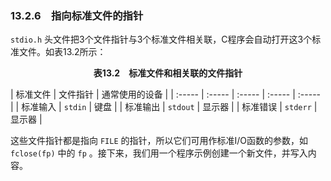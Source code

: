 ### 13.2.6　指向标准文件的指针

`stdio.h` 头文件把3个文件指针与3个标准文件相关联，C程序会自动打开这3个标准文件。如表13.2所示：

<center class="my_markdown"><b class="my_markdown">表13.2　标准文件和相关联的文件指针</b></center>

| 标准文件 | 文件指针 | 通常使用的设备 |
| :-----  | :-----  | :-----  | :-----  | :-----  |
| 标准输入 | `stdin` | 键盘 |
| 标准输出 | `stdout` | 显示器 |
| 标准错误 | `stderr` | 显示器 |

这些文件指针都是指向 `FILE` 的指针，所以它们可用作标准I/O函数的参数，如 `fclose(fp)` 中的 `fp` 。接下来，我们用一个程序示例创建一个新文件，并写入内容。

